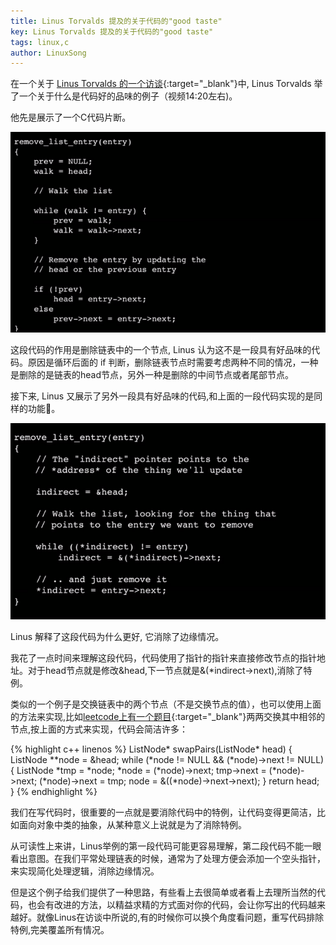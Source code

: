 ```yaml
---
title: Linus Torvalds 提及的关于代码的"good taste"
key: Linus Torvalds 提及的关于代码的"good taste"
tags: linux,c
author: LinuxSong
---
```


在一个关于 [Linus Torvalds 的一个访谈](https://www.ted.com/talks/linus_torvalds_the_mind_behind_linux){:target="_blank"}中, Linus Torvalds 举了一个关于什么是代码好的品味的例子（视频14:20左右)。

他先是展示了一个C代码片断。

![poor taste code example](/assets/images/posts/poor-taste-code-example.png)

这段代码的作用是删除链表中的一个节点, Linus 认为这不是一段具有好品味的代码。原因是循环后面的 if 判断，删除链表节点时需要考虑两种不同的情况，一种是删除的是链表的head节点，另外一种是删除的中间节点或者尾部节点。

接下来, Linus 又展示了另外一段具有好品味的代码,和上面的一段代码实现的是同样的功能。

<!--more-->

![good taste code example](/assets/images/posts/good-taste-code-example.png)

Linus 解释了这段代码为什么更好, 它消除了边缘情况。

我花了一点时间来理解这段代码，代码使用了指针的指针来直接修改节点的指针地址。对于head节点就是修改&head,下一节点就是&(*indirect->next),消除了特例。

类似的一个例子是交换链表中的两个节点（不是交换节点的值），也可以使用上面的方法来实现,比如[leetcode上有一个题目](https://leetcode-cn.com/problems/swap-nodes-in-pairs/){:target="_blank"}两两交换其中相邻的节点,按上面的方式来实现，代码会简洁许多：

{% highlight c++ linenos %}
    ListNode* swapPairs(ListNode* head) {
        ListNode **node = &head;
        while (*node != NULL && (*node)->next != NULL) {
            ListNode *tmp = *node;
            *node = (*node)->next;
            tmp->next = (*node)->next;
            (*node)->next = tmp;
            node = &((*node)->next->next);
       }
       return head;
    }
{% endhighlight %}

我们在写代码时，很重要的一点就是要消除代码中的特例，让代码变得更简洁，比如面向对象中类的抽象，从某种意义上说就是为了消除特例。

从可读性上来讲，Linus举例的第一段代码可能更容易理解，第二段代码不能一眼看出意图。在我们平常处理链表的时候，通常为了处理方便会添加一个空头指针，来实现简化处理逻辑，消除边缘情况。

但是这个例子给我们提供了一种思路，有些看上去很简单或者看上去理所当然的代码，也会有改进的方法，以精益求精的方式面对你的代码，会让你写出的代码越来越好。就像Linus在访谈中所说的,有的时候你可以换个角度看问题，重写代码排除特例,完美覆盖所有情况。


